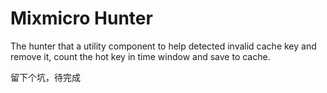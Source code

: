 # Mixmicro Hunter
The hunter that a utility component to help detected invalid cache key and remove it, count the hot key in time window and save to cache. 


留下个坑，待完成
